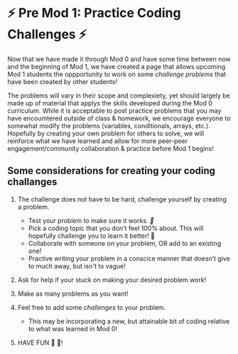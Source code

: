 # ⚡️ Pre Mod 1: Practice Coding Challenges ⚡️


Now that we have made it through Mod 0 and have some time between now and the beginning of Mod 1, we have created
a page that allows upcoming Mod 1 students the oppportunity to work on some _challenge problems_ that have been created by 
other students!

The problems will vary in their scope and complexiety, yet should largely be made up of material that applys the skills developed during 
the Mod 0 curriculum. While it is acceptable to post practice problems that you may have encoumtered outside of class & homework, we encourage 
everyone to somewhat modify the problems (variables, conditionals, arrays, etc.). Hopefully by creating your own problem for others to solve, we will 
reinforce what we have learned and allow for more peer-peer engagement/community collaboration & practice before Mod 1 begins!


## Some considerations for creating your coding challanges

1. The challenge does not have to be hard, challenge yourself by creating a problem.
    - Test your problem to make sure it works.  *🧪*
    - Pick a coding topic that you don't feel 100% about. This will hopefully challenge you to learn it better! 🧐
    - Collaborate with someone on your problem, OR add to an existing one!
    - Practive writing your problem in a conscice manner that doesn’t give to much away, but isn't to vague!
    

2. Ask for help if your stuck on making your desired problem work!
3. Make as many problems as you want!
4. Feel free to add some *challenges* to your problem.
    - This may be incorporating a new, but attainable bit of coding relative to what was learned in Mod 0!

5. HAVE FUN 🤩 🥳!
